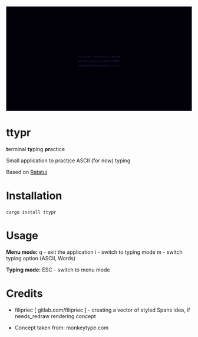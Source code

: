 ![](app-preview.gif)

# ttypr

**t**erminal **ty**ping **pr**actice

Small application to practice ASCII (for now) typing

Based on [Ratatui][Repo]

# Installation

```shell
cargo install ttypr
```

# Usage

**Menu mode:**
q - exit the application
i - switch to typing mode
m - switch typing option (ASCII, Words)

**Typing mode:**
ESC - switch to menu mode

# Credits

- filipriec [ gitlab.com/filipriec ] - creating a vector of styled Spans idea, if needs_redraw rendering concept

- Concept taken from: monkeytype.com

[Repo]: https://github.com/ratatui/ratatui
